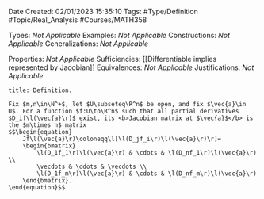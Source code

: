 <div class="topSpace"></div>

Date Created: 02/01/2023 15:35:10
Tags: #Type/Definition #Topic/Real_Analysis #Courses/MATH358

Types: <i>Not Applicable</i>
Examples: <i>Not Applicable</i>
Constructions: <i>Not Applicable</i>
Generalizations: <i>Not Applicable</i>

Properties: <i>Not Applicable</i>
Sufficiencies: [[Differentiable implies represented by Jacobian]]
Equivalences: <i>Not Applicable</i>
Justifications: <i>Not Applicable</i>

``` ad-Definition
title: Definition.

Fix $m,n\in\N^+$, let $U\subseteq\R^n$ be open, and fix $\vec{a}\in U$. For a function $f:U\to\R^n$ such that all partial derivatives $D_if\l(\vec{a}\r)$ exist, its <b>Jacobian matrix at $\vec{a}$</b> is the $m\times n$ matrix
$$\begin{equation}
    Jf\l(\vec{a}\r)\coloneqq\l[\l(D_jf_i\r)\l(\vec{a}\r)\r]=
    \begin{bmatrix}
        \l(D_1f_1\r)\l(\vec{a}\r) & \cdots & \l(D_nf_1\r)\l(\vec{a}\r) \\
        \vecdots & \ddots & \vecdots \\
        \l(D_1f_m\r)\l(\vec{a}\r) & \cdots & \l(D_nf_m\r)\l(\vec{a}\r)
    \end{bmatrix}.
\end{equation}$$

```

